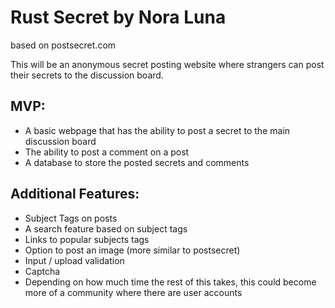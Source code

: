 # Rust Secret by Nora Luna
based on postsecret.com

This will be an anonymous secret posting website where strangers can post their secrets to the discussion board.

## MVP: 
- A basic webpage that has the ability to post a secret to the main discussion board
- The ability to post a comment on a post
- A database to store the posted secrets and comments

## Additional Features:
- Subject Tags on posts 
- A search feature based on subject tags
- Links to popular subjects tags
- Option to post an image (more similar to postsecret)
- Input / upload validation
- Captcha 
- Depending on how much time the rest of this takes, this could become more of a community where there are user accounts